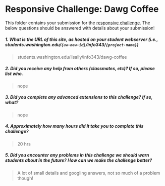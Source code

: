 # Responsive Challenge: Dawg Coffee

This folder contains your submission for the [responsive challenge](http://faculty.washington.edu/mikefree/info343/#/challenges/responsive). The below questions should be answered with details about your submission!

##### 1. What is the URL of this site, as hosted on your student webserver (i.e., students.washington.edu/<code>{uw-new-id}</code>/info343/<code>{project-name}</code>) #####
> students.washington.edu/lisally/info343/dawg-coffee

##### 2. Did you receive any help from others (classmates, etc)? If so, please list who. #####
> nope

##### 3. Did you complete any advanced extensions to this challenge? If so, what? #####
> nope

##### 4. Approximately how many hours did it take you to complete this challenge? #####
> 20 hrs

##### 5. Did you encounter any problems in this challenge we should warn students about in the future? How can we make the challenge better? #####
> A lot of small details and googling answers, not so much of a problem though!

